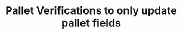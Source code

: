 ---
grand_parent: Stock and Logistics
has_children: false
layout: default
nav_order: 33003
parent: Pallet Verification
title: Pallet Verifications to only update pallet fields
---